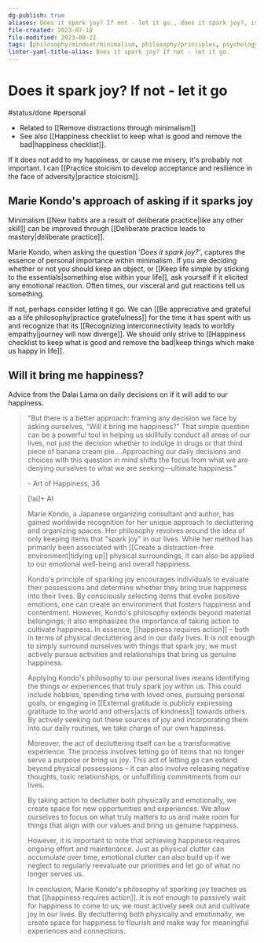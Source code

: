 ```yaml
---
dg-publish: true
aliases: Does it spark joy? If not - let it go., does it spark joy?, is it important?, emotional reaction, knowing what is important, listening to your gut, sparking joy, what is important, determining importance, does it spark joy?, principle of sparking joy, spark joy, personal importance, personally important, important to you, Will it bring me happiness?, Will it make me happy?, add to our happiness, question for happiness, will it bring me happiness?, does not bring happiness
file-created: 2023-07-18
file-modified: 2023-08-22
tags: [philosophy/mindset/minimalism, philosophy/principles, psychology/emotions/happiness, health/stress, theory/concept/mental-model]
linter-yaml-title-alias: Does it spark joy? If not - let it go.
---
```


# Does it spark joy? If not - let it go

#status/done #personal

- Related to [[Remove distractions through minimalism]]
- See also [[Happiness checklist to keep what is good and remove the bad|happiness checklist]].

If it does not add to my happiness, or cause me misery, it's probably not important. I can [[Practice stoicism to develop acceptance and resilience in the face of adversity|practice stoicism]].

## Marie Kondo's approach of asking if it sparks joy

Minimalism [[New habits are a result of deliberate practice|like any other skill]] can be improved through [[Deliberate practice leads to mastery|deliberate practice]].

Marie Kondo, when asking the question *'Does it spark joy?'*, captures the essence of personal importance within minimalism. If you are deciding whether or not you should keep an object, or [[Keep life simple by sticking to the essentials|something else within your life]], ask yourself if it elicited any emotional reaction. Often times, our visceral and gut reactions tell us something.

If not, perhaps consider letting it go. We can [[Be appreciative and grateful as a life philosophy|practice gratefulness]] for the time it has spent with us and recognize that its [[Recognizing interconnectivity leads to worldly empathy|journey will now diverge]]. We should only strive to [[Happiness checklist to keep what is good and remove the bad|keep things which make us happy in life]].

## Will it bring me happiness?

Advice from the Dalai Lama on daily decisions on if it will add to our happiness.

> "But there is a better approach: framing any decision we face by asking ourselves, “Will it bring me happiness?" That simple question can be a powerful tool in helping us skillfully conduct all areas of our lives, not just the decision whether to indulge in drugs or that third piece of banana cream pie….Approaching our daily decisions and choices with this question in mind shifts the focus from what we are denying ourselves to what we are seeking—ultimate happiness."
>
> \- Art of Happiness, 36

> [!ai]+ AI
>
> Marie Kondo, a Japanese organizing consultant and author, has gained worldwide recognition for her unique approach to decluttering and organizing spaces. Her philosophy revolves around the idea of only keeping items that "spark joy" in our lives. While her method has primarily been associated with [[Create a distraction-free environment|tidying up]] physical surroundings, it can also be applied to our emotional well-being and overall happiness.
>
> Kondo's principle of sparking joy encourages individuals to evaluate their possessions and determine whether they bring true happiness into their lives. By consciously selecting items that evoke positive emotions, one can create an environment that fosters happiness and contentment. However, Kondo's philosophy extends beyond material belongings; it also emphasizes the importance of taking action to cultivate happiness.
> In essence, [[happiness requires action]] – both in terms of physical decluttering and in our daily lives. It is not enough to simply surround ourselves with things that spark joy; we must actively pursue activities and relationships that bring us genuine happiness.
>
> Applying Kondo's philosophy to our personal lives means identifying the things or experiences that truly spark joy within us. This could include hobbies, spending time with loved ones, pursuing personal goals, or engaging in [[External gratitude is publicly expressing gratitude to the world and others|acts of kindness]] towards others. By actively seeking out these sources of joy and incorporating them into our daily routines, we take charge of our own happiness.
>
> Moreover, the act of decluttering itself can be a transformative experience. The process involves letting go of items that no longer serve a purpose or bring us joy. This act of letting go can extend beyond physical possessions – it can also involve releasing negative thoughts, toxic relationships, or unfulfilling commitments from our lives.
>
> By taking action to declutter both physically and emotionally, we create space for new opportunities and experiences. We allow ourselves to focus on what truly matters to us and make room for things that align with our values and bring us genuine happiness.
>
> However, it is important to note that achieving happiness requires ongoing effort and maintenance. Just as physical clutter can accumulate over time, emotional clutter can also build up if we neglect to regularly reevaluate our priorities and let go of what no longer serves us.
>
> In conclusion, Marie Kondo's philosophy of sparking joy teaches us that [[happiness requires action]]. It is not enough to passively wait for happiness to come to us; we must actively seek out and cultivate joy in our lives. By decluttering both physically and emotionally, we create space for happiness to flourish and make way for meaningful experiences and connections.
